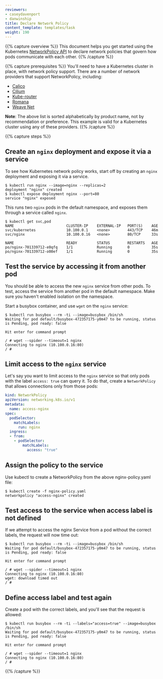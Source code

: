 ```yaml
---
reviewers:
- caseydavenport
- danwinship
title: Declare Network Policy
content_template: templates/task
weight: 190
---
```

{{% capture overview %}}
This document helps you get started using the Kubernetes [NetworkPolicy API](/docs/concepts/services-networking/network-policies/) to declare network policies that govern how pods communicate with each other.
{{% /capture %}}

{{% capture prerequisites %}}
You'll need to have a Kubernetes cluster in place, with network policy support. There are a number of network providers that support NetworkPolicy, including:

* [Calico](/docs/tasks/configure-pod-container/calico-network-policy/)
* [Cilium](/docs/tasks/administer-cluster/cilium-network-policy/)
* [Kube-router](/docs/tasks/administer-cluster/kube-router-network-policy/)
* [Romana](/docs/tasks/configure-pod-container/romana-network-policy/)
* [Weave Net](/docs/tasks/administer-cluster/weave-network-policy/)

**Note**: The above list is sorted alphabetically by product name, not by recommendation or preference. This example is valid for a Kubernetes cluster using any of these providers.
{{% /capture %}}


{{% capture steps %}}

## Create an `nginx` deployment and expose it via a service

To see how Kubernetes network policy works, start off by creating an `nginx` deployment and exposing it via a service.

```console
$ kubectl run nginx --image=nginx --replicas=2
deployment "nginx" created
$ kubectl expose deployment nginx --port=80
service "nginx" exposed
```

This runs two `nginx` pods in the default namespace, and exposes them through a service called `nginx`.

```console
$ kubectl get svc,pod
NAME                        CLUSTER-IP    EXTERNAL-IP   PORT(S)    AGE
svc/kubernetes              10.100.0.1    <none>        443/TCP    46m
svc/nginx                   10.100.0.16   <none>        80/TCP     33s

NAME                        READY         STATUS        RESTARTS   AGE
po/nginx-701339712-e0qfq    1/1           Running       0          35s
po/nginx-701339712-o00ef    1/1           Running       0          35s
```

## Test the service by accessing it from another pod

You should be able to access the new `nginx` service from other pods. To test, access the service from another pod in the default namespace. Make sure you haven't enabled isolation on the namespace.

Start a busybox container, and use `wget` on the `nginx` service:

```console
$ kubectl run busybox --rm -ti --image=busybox /bin/sh
Waiting for pod default/busybox-472357175-y0m47 to be running, status is Pending, pod ready: false

Hit enter for command prompt

/ # wget --spider --timeout=1 nginx
Connecting to nginx (10.100.0.16:80)
/ #
```

## Limit access to the `nginx` service

Let's say you want to limit access to the `nginx` service so that only pods with the label `access: true` can query it. To do that, create a `NetworkPolicy` that allows connections only from those pods:

```yaml
kind: NetworkPolicy
apiVersion: networking.k8s.io/v1
metadata:
  name: access-nginx
spec:
  podSelector:
    matchLabels:
      run: nginx
  ingress:
  - from:
    - podSelector:
        matchLabels:
          access: "true"
```

## Assign the policy to the service

Use kubectl to create a NetworkPolicy from the above nginx-policy.yaml file:

```console
$ kubectl create -f nginx-policy.yaml
networkpolicy "access-nginx" created
```

## Test access to the service when access label is not defined
If we attempt to access the nginx Service from a pod without the correct labels, the request will now time out:

```console
$ kubectl run busybox --rm -ti --image=busybox /bin/sh
Waiting for pod default/busybox-472357175-y0m47 to be running, status is Pending, pod ready: false

Hit enter for command prompt

/ # wget --spider --timeout=1 nginx
Connecting to nginx (10.100.0.16:80)
wget: download timed out
/ #
```

## Define access label and test again

Create a pod with the correct labels, and you'll see that the request is allowed:

```console
$ kubectl run busybox --rm -ti --labels="access=true" --image=busybox /bin/sh
Waiting for pod default/busybox-472357175-y0m47 to be running, status is Pending, pod ready: false

Hit enter for command prompt

/ # wget --spider --timeout=1 nginx
Connecting to nginx (10.100.0.16:80)
/ #
```
{{% /capture %}}


